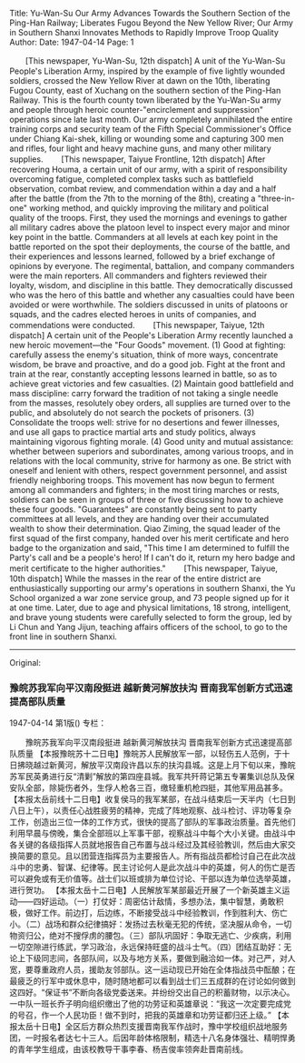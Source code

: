 Title: Yu-Wan-Su Our Army Advances Towards the Southern Section of the Ping-Han Railway; Liberates Fugou Beyond the New Yellow River; Our Army in Southern Shanxi Innovates Methods to Rapidly Improve Troop Quality
Author:
Date: 1947-04-14
Page: 1

　　[This newspaper, Yu-Wan-Su, 12th dispatch] A unit of the Yu-Wan-Su People's Liberation Army, inspired by the example of five lightly wounded soldiers, crossed the New Yellow River at dawn on the 10th, liberating Fugou County, east of Xuchang on the southern section of the Ping-Han Railway. This is the fourth county town liberated by the Yu-Wan-Su army and people through heroic counter-"encirclement and suppression" operations since late last month. Our army completely annihilated the entire training corps and security team of the Fifth Special Commissioner's Office under Chiang Kai-shek, killing or wounding some and capturing 300 men and rifles, four light and heavy machine guns, and many other military supplies.
　　[This newspaper, Taiyue Frontline, 12th dispatch] After recovering Houma, a certain unit of our army, with a spirit of responsibility overcoming fatigue, completed complex tasks such as battlefield observation, combat review, and commendation within a day and a half after the battle (from the 7th to the morning of the 8th), creating a "three-in-one" working method, and quickly improving the military and political quality of the troops. First, they used the mornings and evenings to gather all military cadres above the platoon level to inspect every major and minor key point in the battle. Commanders at all levels at each key point in the battle reported on the spot their deployments, the course of the battle, and their experiences and lessons learned, followed by a brief exchange of opinions by everyone. The regimental, battalion, and company commanders were the main reporters. All commanders and fighters reviewed their loyalty, wisdom, and discipline in this battle. They democratically discussed who was the hero of this battle and whether any casualties could have been avoided or were worthwhile. The soldiers discussed in units of platoons or squads, and the cadres elected heroes in units of companies, and commendations were conducted.
　　[This newspaper, Taiyue, 12th dispatch] A certain unit of the People's Liberation Army recently launched a new heroic movement—the "Four Goods" movement. (1) Good at fighting: carefully assess the enemy's situation, think of more ways, concentrate wisdom, be brave and proactive, and do a good job. Fight at the front and train at the rear, constantly accepting lessons learned in battle, so as to achieve great victories and few casualties. (2) Maintain good battlefield and mass discipline: carry forward the tradition of not taking a single needle from the masses, resolutely obey orders, all supplies are turned over to the public, and absolutely do not search the pockets of prisoners. (3) Consolidate the troops well: strive for no desertions and fewer illnesses, and use all gaps to practice martial arts and study politics, always maintaining vigorous fighting morale. (4) Good unity and mutual assistance: whether between superiors and subordinates, among various troops, and in relations with the local community, strive for harmony as one. Be strict with oneself and lenient with others, respect government personnel, and assist friendly neighboring troops. This movement has now begun to ferment among all commanders and fighters; in the most tiring marches or rests, soldiers can be seen in groups of three or five discussing how to achieve these four goods. "Guarantees" are constantly being sent to party committees at all levels, and they are handing over their accumulated wealth to show their determination. Qiao Ziming, the squad leader of the first squad of the first company, handed over his merit certificate and hero badge to the organization and said, "This time I am determined to fulfill the Party's call and be a people's hero! If I can't do it, return my hero badge and merit certificate to the higher authorities."
　　[This newspaper, Taiyue, 10th dispatch] While the masses in the rear of the entire district are enthusiastically supporting our army's operations in southern Shanxi, the Yu School organized a war zone service group, and 73 people signed up for it at one time. Later, due to age and physical limitations, 18 strong, intelligent, and brave young students were carefully selected to form the group, led by Li Chun and Yang Jijun, teaching affairs officers of the school, to go to the front line in southern Shanxi.



<hr /> 

Original: 


### 豫皖苏我军向平汉南段挺进  越新黄河解放扶沟  晋南我军创新方式迅速提高部队质量

1947-04-14
第1版()
专栏：

　　豫皖苏我军向平汉南段挺进
    越新黄河解放扶沟
    晋南我军创新方式迅速提高部队质量
    【本报豫皖苏十二日电】豫皖苏人民解放军一部，以轻伤五人范例，于十日拂晓越过新黄河，解放平汉南段许昌以东的扶沟县城。这是上月下旬以来，豫皖苏军民英勇进行反“清剿”解放的第四座县城。我军共歼蒋记第五专署集训总队及保安队全部，除毙伤者外，生俘人枪各三百，缴轻重机枪四挺，其他军用品甚多。
    【本报太岳前线十二日电】收复侯马的我军某部，在战斗结束后一天半内（七日到八日上午），以责任心战胜疲劳的精神，完成了阵地观察、战斗检讨、评功等复杂工作，创造出三位一体的工作方式，很快的提高了部队的军事政治质量。首先他们利用早晨与傍晚，集合全部班以上军事干部，视察战斗中每个大小关键。由战斗中各关键的各级指挥人员就地报告自己布置与战斗经过及其经验教训，然后由大家交换简要的意见。且以团营连指挥员为主要报告人。所有指战员都检讨自己在此次战斗中的忠勇、智谋、纪律等。民主讨论何人是此次战斗中的英雄，何人的伤亡是否可以避免或有无价值等。战士们以班或排为单位讨论、干部以连为单位选举英雄，进行贺功。
    【本报太岳十二日电】人民解放军某部最近开展了一个新英雄主义运动——四好运动。（一）打仗好：周密估计敌情，多想办法，集中智慧，勇敢积极，做好工作。前边打，后边练，不断接受战斗中经验教训，作到胜利大、伤亡小。（二）战场和群众纪律搞好：发扬过去秋毫无犯的传统，坚决服从命令，一切物资归公，绝对不搜俘虏的腰包。（三）部队巩固好：争取无逃亡、少疾病，利用一切空隙进行练武，学习政治，永远保持旺盛的战斗士气。（四）团结互助好：无论上下级同志间，各部队间，以及与地方关系，要做到融洽如一体。对己严，对人宽，要尊重政府人员，援助友邻部队。这一运动现已开始在全体指战员中酝酿；在最疲乏的行军中或休息中，随时随地都可以看到战士们三五成群的在讨论如何做到这四好。“保证书”不断向各级党委送来。并纷纷交出自己的积蓄财物，以示决心。一中队一班长乔子明向组织缴出了他的功劳证和英雄章说：“我这一次定要完成党的号召，作一个人民功臣！做不到时，把我的英雄章和功劳证都归还上级。”
    【本报太岳十日电】全区后方群众热烈支援晋南我军作战时，豫中学校组织战地服务团，一时报名者达七十三人。后因年龄体格限制，精选十八名身体强壮、精明悍勇的青年学生组成，由该校教导干事李春、杨吉俊率领奔赴晋南前线。
